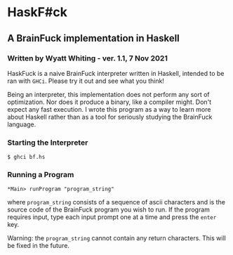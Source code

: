 # HaskF#ck

## A BrainFuck implementation in Haskell

### Written by Wyatt Whiting - ver. 1.1, 7 Nov 2021

HaskFuck is a naive BrainFuck interpreter written in Haskell, intended to be ran with `GHCi`. Please try it out and see what you think!

Being an interpreter, this implementation does not perform any sort of optimization. Nor does it produce a binary, like a compiler might. Don't expect any fast execution. I wrote this program as a way to learn more about Haskell rather than as a tool for seriously studying the BrainFuck language.

### Starting the Interpreter

`$ ghci bf.hs`

### Running a Program

`*Main> runProgram "program_string"`

where `program_string` consists of a sequence of ascii characters and is the source code of the BrainFuck program you wish to run. If the program requires input, type each input prompt one at a time and press the `enter` key.

Warning: the `program_string` cannot contain any return characters. This will be fixed in the future.
